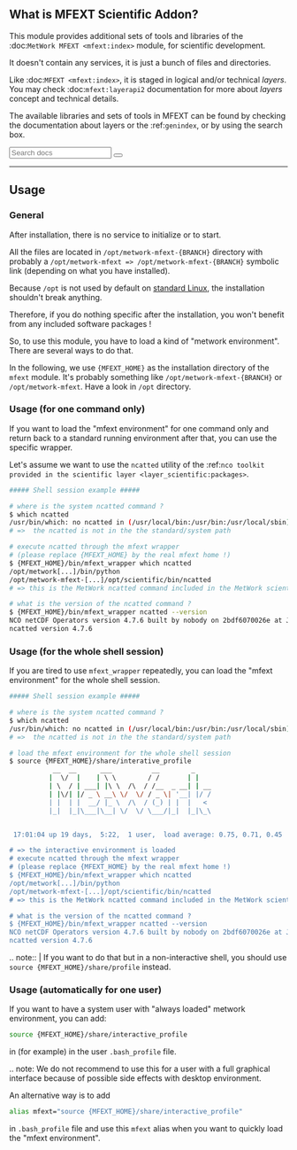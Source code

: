 ## What is MFEXT Scientific Addon?

This module provides additional sets of tools and libraries of the :doc:`MetWork MFEXT <mfext:index>` module, for scientific development.

It doesn't contain any services, it is just a bunch of files and directories.

Like :doc:`MFEXT <mfext:index>`, it is staged in logical and/or technical *layers*. You may check :doc:`mfext:layerapi2` documentation for more about *layers* concept and technical details.

The available libraries and sets of tools in MFEXT can be found by checking 
the documentation about layers or the :ref:`genindex`, or by using the search box.
<div role="search">
  <form id="rtd-search-form" class="wy-form" action="search.html" method="get">
    <input type="text" name="q" placeholder="Search docs" />
    <input type="hidden" name="check_keywords" value="yes" />
    <input type="hidden" name="area" value="default" />
    <button type="submit"><i class="fa fa-search"></i></button>
  </form>
</div>

_ _ _

## Usage

### General

After installation, there is no service to initialize or to start.

All the files are located in `/opt/metwork-mfext-{BRANCH}` directory with probably
a `/opt/metwork-mfext => /opt/metwork-mfext-{BRANCH}` symbolic link (depending
on what you have installed).

Because `/opt` is not used by default on [standard Linux](https://en.wikipedia.org/wiki/Filesystem_Hierarchy_Standard), the installation shouldn't break anything.

Therefore, if you do nothing specific after the installation, you won't benefit from any included software packages !

So, to use this module, you have to load a kind of "metwork environment". There are several ways to do that.

In the following, we use `{MFEXT_HOME}` as the installation directory of the `mfext` module. It's probably something like `/opt/metwork-mfext-{BRANCH}` or `/opt/metwork-mfext`. Have a look in `/opt` directory.

### Usage (for one command only)

If you want to load the "mfext environment" for one command only and return back to a standard running environment after that, you can use the specific wrapper.

Let's assume we want to use the `ncatted` utility of the :ref:`nco toolkit provided in the scientific layer <layer_scientific:packages>`.

```bash
##### Shell session example #####

# where is the system ncatted command ?
$ which ncatted
/usr/bin/which: no ncatted in (/usr/local/bin:/usr/bin:/usr/local/sbin)
# =>  the ncatted is not in the the standard/system path

# execute ncatted through the mfext wrapper
# (please replace {MFEXT_HOME} by the real mfext home !)
$ {MFEXT_HOME}/bin/mfext_wrapper which ncatted
/opt/metwork[...]/bin/python
/opt/metwork-mfext-[...]/opt/scientific/bin/ncatted
# => this is the MetWork ncatted command included in the MetWork scientific layer

# what is the version of the ncatted command ?
$ {MFEXT_HOME}/bin/mfext_wrapper ncatted --version
NCO netCDF Operators version 4.7.6 built by nobody on 2bdf6070026e at Jun  6 2019 21:01:07
ncatted version 4.7.6

```

### Usage (for the whole shell session)

If you are tired to use `mfext_wrapper` repeatedly, you can load the "mfext environment" for the whole shell session.

```bash
##### Shell session example #####

# where is the system ncatted command ?
$ which ncatted
/usr/bin/which: no ncatted in (/usr/local/bin:/usr/bin:/usr/local/sbin)
# =>  the ncatted is not in the the standard/system path

# load the mfext environment for the whole shell session
$ source {MFEXT_HOME}/share/interative_profile
           __  __      ___          __        _
          |  \/  |    | \ \        / /       | |
          | \  / | ___| |\ \  /\  / /__  _ __| | __
          | |\/| |/ _ \ __\ \/  \/ / _ \| '__| |/ /
          | |  | |  __/ |_ \  /\  / (_) | |  |   <
          |_|  |_|\___|\__| \/  \/ \___/|_|  |_|\_\


 17:01:04 up 19 days,  5:22,  1 user,  load average: 0.75, 0.71, 0.45

# => the interactive environment is loaded
# execute ncatted through the mfext wrapper
# (please replace {MFEXT_HOME} by the real mfext home !)
$ {MFEXT_HOME}/bin/mfext_wrapper which ncatted
/opt/metwork[...]/bin/python
/opt/metwork-mfext-[...]/opt/scientific/bin/ncatted
# => this is the MetWork ncatted command included in the MetWork scientific layer

# what is the version of the ncatted command ?
$ {MFEXT_HOME}/bin/mfext_wrapper ncatted --version
NCO netCDF Operators version 4.7.6 built by nobody on 2bdf6070026e at Jun  6 2019 21:01:07
ncatted version 4.7.6
```

.. note:: 
   | If you want to do that but in a non-interactive shell, you should use `source {MFEXT_HOME}/share/profile` instead.

### Usage (automatically for one user)

If you want to have a system user with "always loaded" metwork environment, you can add:

```bash
source {MFEXT_HOME}/share/interactive_profile
```

in (for example) in the user `.bash_profile` file.

.. note: 
    We do not recommend to use this for a user with a full graphical interface because of possible side effects with desktop environment.

An alternative way is to add

```bash
alias mfext="source {MFEXT_HOME}/share/interactive_profile"
```

in `.bash_profile` file and use this `mfext` alias when you want to quickly load the "mfext environment".
